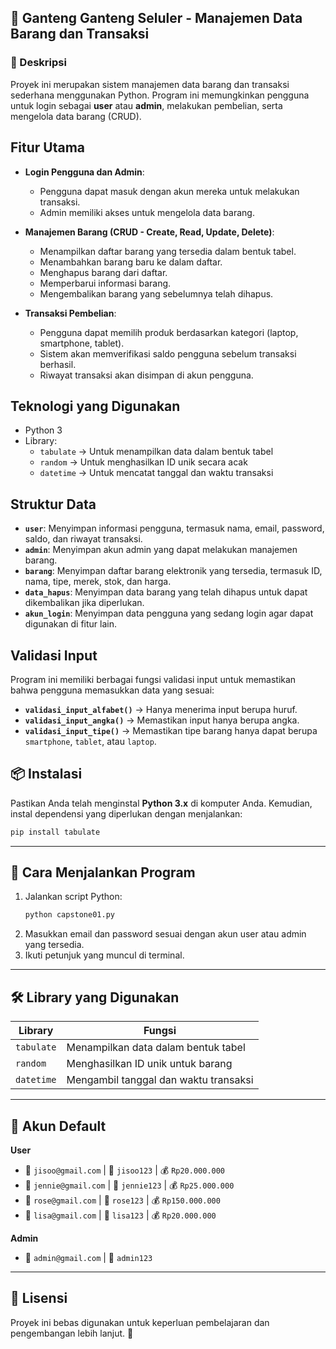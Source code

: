 ## 📌 Ganteng Ganteng Seluler - Manajemen Data Barang dan Transaksi  

### 📖 Deskripsi  
Proyek ini merupakan sistem manajemen data barang dan transaksi sederhana menggunakan Python. Program ini memungkinkan pengguna untuk login sebagai **user** atau **admin**, melakukan pembelian, serta mengelola data barang (CRUD).    

## **Fitur Utama**
- **Login Pengguna dan Admin**:  
  - Pengguna dapat masuk dengan akun mereka untuk melakukan transaksi.  
  - Admin memiliki akses untuk mengelola data barang.  

- **Manajemen Barang (CRUD - Create, Read, Update, Delete)**:  
  - Menampilkan daftar barang yang tersedia dalam bentuk tabel.  
  - Menambahkan barang baru ke dalam daftar.  
  - Menghapus barang dari daftar.  
  - Memperbarui informasi barang.  
  - Mengembalikan barang yang sebelumnya telah dihapus.  

- **Transaksi Pembelian**:  
  - Pengguna dapat memilih produk berdasarkan kategori (laptop, smartphone, tablet).  
  - Sistem akan memverifikasi saldo pengguna sebelum transaksi berhasil.  
  - Riwayat transaksi akan disimpan di akun pengguna.  

## **Teknologi yang Digunakan**
- Python 3
- Library:
  - `tabulate` → Untuk menampilkan data dalam bentuk tabel  
  - `random` → Untuk menghasilkan ID unik secara acak  
  - `datetime` → Untuk mencatat tanggal dan waktu transaksi  

## **Struktur Data**
- **`user`**: Menyimpan informasi pengguna, termasuk nama, email, password, saldo, dan riwayat transaksi.  
- **`admin`**: Menyimpan akun admin yang dapat melakukan manajemen barang.  
- **`barang`**: Menyimpan daftar barang elektronik yang tersedia, termasuk ID, nama, tipe, merek, stok, dan harga.  
- **`data_hapus`**: Menyimpan data barang yang telah dihapus untuk dapat dikembalikan jika diperlukan.  
- **`akun_login`**: Menyimpan data pengguna yang sedang login agar dapat digunakan di fitur lain.  

## **Validasi Input**
Program ini memiliki berbagai fungsi validasi input untuk memastikan bahwa pengguna memasukkan data yang sesuai:
- **`validasi_input_alfabet()`** → Hanya menerima input berupa huruf.  
- **`validasi_input_angka()`** → Memastikan input hanya berupa angka.  
- **`validasi_input_tipe()`** → Memastikan tipe barang hanya dapat berupa `smartphone`, `tablet`, atau `laptop`.  

## 📦 Instalasi  
Pastikan Anda telah menginstal **Python 3.x** di komputer Anda. Kemudian, instal dependensi yang diperlukan dengan menjalankan:  
```bash
pip install tabulate
```

---

## 🚀 Cara Menjalankan Program  
1. Jalankan script Python:  
   ```bash
   python capstone01.py
   ```
2. Masukkan email dan password sesuai dengan akun user atau admin yang tersedia.  
3. Ikuti petunjuk yang muncul di terminal.  

---

## 🛠 Library yang Digunakan  
| Library   | Fungsi |
|-----------|--------|
| `tabulate` | Menampilkan data dalam bentuk tabel |
| `random`   | Menghasilkan ID unik untuk barang |
| `datetime` | Mengambil tanggal dan waktu transaksi |

---

## 👥 Akun Default  
**User**  
- 📧 `jisoo@gmail.com` | 🔑 `jisoo123` | 💰 `Rp20.000.000`  
- 📧 `jennie@gmail.com` | 🔑 `jennie123` | 💰 `Rp25.000.000`  
- 📧 `rose@gmail.com` | 🔑 `rose123` | 💰 `Rp150.000.000`  
- 📧 `lisa@gmail.com` | 🔑 `lisa123` | 💰 `Rp20.000.000`  

**Admin**  
- 📧 `admin@gmail.com` | 🔑 `admin123`  

---

## 📜 Lisensi  
Proyek ini bebas digunakan untuk keperluan pembelajaran dan pengembangan lebih lanjut. 🚀
